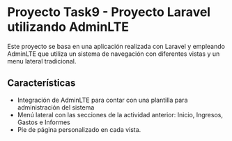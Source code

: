 # Proyecto Task9 - Proyecto Laravel utilizando AdminLTE
Este proyecto se basa en una aplicación realizada con Laravel y empleando AdminLTE que utiliza un sistema de navegación con diferentes vistas y un menu lateral tradicional.

## Características
- Integración de AdminLTE para contar con una plantilla para administración del sistema
- Menú lateral con las secciones de la actividad anterior: Inicio, Ingresos, Gastos e Informes
- Pie de página personalizado en cada vista.